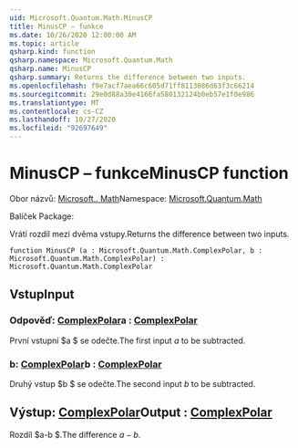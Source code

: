 ```yaml
---
uid: Microsoft.Quantum.Math.MinusCP
title: MinusCP – funkce
ms.date: 10/26/2020 12:00:00 AM
ms.topic: article
qsharp.kind: function
qsharp.namespace: Microsoft.Quantum.Math
qsharp.name: MinusCP
qsharp.summary: Returns the difference between two inputs.
ms.openlocfilehash: f9e7acf7aea66c605d71ff8113086d63f3c66214
ms.sourcegitcommit: 29e0d88a30e4166fa580132124b0eb57e1f0e986
ms.translationtype: MT
ms.contentlocale: cs-CZ
ms.lasthandoff: 10/27/2020
ms.locfileid: "92697649"
---
```

# <a name="minuscp-function"></a><span data-ttu-id="51c4d-102">MinusCP – funkce</span><span class="sxs-lookup"><span data-stu-id="51c4d-102">MinusCP function</span></span>

<span data-ttu-id="51c4d-103">Obor názvů: [Microsoft.. Math](xref:Microsoft.Quantum.Math)</span><span class="sxs-lookup"><span data-stu-id="51c4d-103">Namespace: [Microsoft.Quantum.Math](xref:Microsoft.Quantum.Math)</span></span>

<span data-ttu-id="51c4d-104">Balíček [](https://nuget.org/packages/)</span><span class="sxs-lookup"><span data-stu-id="51c4d-104">Package: [](https://nuget.org/packages/)</span></span>


<span data-ttu-id="51c4d-105">Vrátí rozdíl mezi dvěma vstupy.</span><span class="sxs-lookup"><span data-stu-id="51c4d-105">Returns the difference between two inputs.</span></span>

```qsharp
function MinusCP (a : Microsoft.Quantum.Math.ComplexPolar, b : Microsoft.Quantum.Math.ComplexPolar) : Microsoft.Quantum.Math.ComplexPolar
```


## <a name="input"></a><span data-ttu-id="51c4d-106">Vstup</span><span class="sxs-lookup"><span data-stu-id="51c4d-106">Input</span></span>

### <a name="a--complexpolar"></a><span data-ttu-id="51c4d-107">Odpověď: [ComplexPolar](xref:Microsoft.Quantum.Math.ComplexPolar)</span><span class="sxs-lookup"><span data-stu-id="51c4d-107">a : [ComplexPolar](xref:Microsoft.Quantum.Math.ComplexPolar)</span></span>

<span data-ttu-id="51c4d-108">První vstupní $a $ se odečte.</span><span class="sxs-lookup"><span data-stu-id="51c4d-108">The first input $a$ to be subtracted.</span></span>


### <a name="b--complexpolar"></a><span data-ttu-id="51c4d-109">b: [ComplexPolar](xref:Microsoft.Quantum.Math.ComplexPolar)</span><span class="sxs-lookup"><span data-stu-id="51c4d-109">b : [ComplexPolar](xref:Microsoft.Quantum.Math.ComplexPolar)</span></span>

<span data-ttu-id="51c4d-110">Druhý vstup $b $ se odečte.</span><span class="sxs-lookup"><span data-stu-id="51c4d-110">The second input $b$ to be subtracted.</span></span>



## <a name="output--complexpolar"></a><span data-ttu-id="51c4d-111">Výstup: [ComplexPolar](xref:Microsoft.Quantum.Math.ComplexPolar)</span><span class="sxs-lookup"><span data-stu-id="51c4d-111">Output : [ComplexPolar](xref:Microsoft.Quantum.Math.ComplexPolar)</span></span>

<span data-ttu-id="51c4d-112">Rozdíl $a-b $.</span><span class="sxs-lookup"><span data-stu-id="51c4d-112">The difference $a - b$.</span></span>